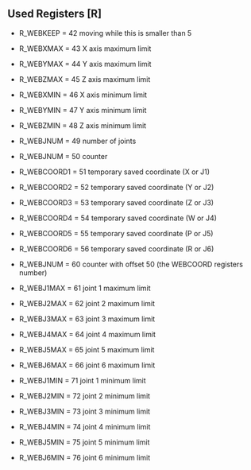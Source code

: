 ## Used Registers [R]

- R_WEBKEEP = 42 moving while this is smaller than 5

- R_WEBXMAX = 43 X axis maximum limit
- R_WEBYMAX = 44 Y axis maximum limit
- R_WEBZMAX = 45 Z axis maximum limit
- R_WEBXMIN = 46 X axis minimum limit
- R_WEBYMIN = 47 Y axis minimum limit
- R_WEBZMIN = 48 Z axis minimum limit

- R_WEBJNUM = 49 number of joints

- R_WEBJNUM = 50 counter

- R_WEBCOORD1 = 51 temporary saved coordinate (X or J1)
- R_WEBCOORD2 = 52 temporary saved coordinate (Y or J2)
- R_WEBCOORD3 = 53 temporary saved coordinate (Z or J3)
- R_WEBCOORD4 = 54 temporary saved coordinate (W or J4)
- R_WEBCOORD5 = 55 temporary saved coordinate (P or J5)
- R_WEBCOORD6 = 56 temporary saved coordinate (R or J6)

- R_WEBJNUM = 60 counter with offset 50 (the WEBCOORD registers number)

- R_WEBJ1MAX = 61	joint 1 maximum limit
- R_WEBJ2MAX = 62 joint 2 maximum limit
- R_WEBJ3MAX = 63 joint 3 maximum limit
- R_WEBJ4MAX = 64 joint 4 maximum limit
- R_WEBJ5MAX = 65 joint 5 maximum limit
- R_WEBJ6MAX = 66 joint 6 maximum limit

- R_WEBJ1MIN = 71 joint 1 minimum limit
- R_WEBJ2MIN = 72 joint 2 minimum limit
- R_WEBJ3MIN = 73 joint 3 minimum limit
- R_WEBJ4MIN = 74 joint 4 minimum limit
- R_WEBJ5MIN = 75 joint 5 minimum limit
- R_WEBJ6MIN = 76 joint 6 minimum limit
